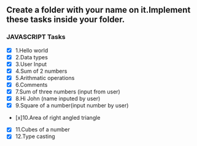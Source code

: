 ## Create a folder with your name on it.Implement these tasks inside your folder.
### JAVASCRIPT Tasks

- [x] 1.Hello world
- [x] 2.Data types
- [x] 3.User Input
- [x] 4.Sum of 2 numbers
- [x] 5.Arithmatic operations
- [x] 6.Comments
- [x] 7.Sum of three numbers (input from user)
- [x] 8.Hi John (name inputed by user)
- [x] 9.Square of a number(input number by user)
- [x]10.Area of right angled triangle
- [x] 11.Cubes of a number
- [x] 12.Type casting
